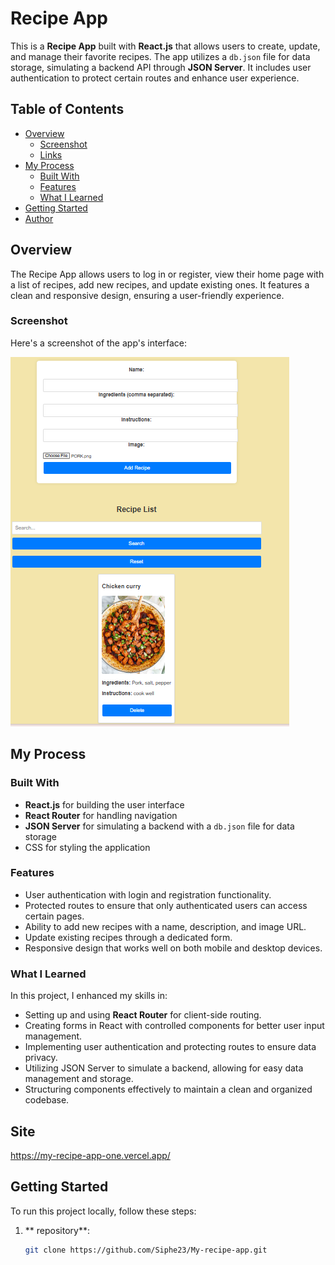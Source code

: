 # Recipe App

This is a **Recipe App** built with **React.js** that allows users to create, update, and manage their favorite recipes. The app utilizes a `db.json` file for data storage, simulating a backend API through **JSON Server**. It includes user authentication to protect certain routes and enhance user experience.

## Table of Contents

- [Overview](#overview)
  - [Screenshot](#screenshot)
  - [Links](#links)
- [My Process](#my-process)
  - [Built With](#built-with)
  - [Features](#features)
  - [What I Learned](#what-i-learned)
- [Getting Started](#getting-started)
- [Author](#author)

## Overview

The Recipe App allows users to log in or register, view their home page with a list of recipes, add new recipes, and update existing ones. It features a clean and responsive design, ensuring a user-friendly experience.

### Screenshot

Here's a screenshot of the app's interface:

![Recipe App Screenshot](/src/imge/foord.pgd.png)

## My Process

### Built With

- **React.js** for building the user interface
- **React Router** for handling navigation
- **JSON Server** for simulating a backend with a `db.json` file for data storage
- CSS for styling the application

### Features

- User authentication with login and registration functionality.
- Protected routes to ensure that only authenticated users can access certain pages.
- Ability to add new recipes with a name, description, and image URL.
- Update existing recipes through a dedicated form.
- Responsive design that works well on both mobile and desktop devices.

### What I Learned

In this project, I enhanced my skills in:
- Setting up and using **React Router** for client-side routing.
- Creating forms in React with controlled components for better user input management.
- Implementing user authentication and protecting routes to ensure data privacy.
- Utilizing JSON Server to simulate a backend, allowing for easy data management and storage.
- Structuring components effectively to maintain a clean and organized codebase.

 ## Site
 https://my-recipe-app-one.vercel.app/
## Getting Started

To run this project locally, follow these steps:

1. ** repository**:
   ```bash
   git clone https://github.com/Siphe23/My-recipe-app.git
  
